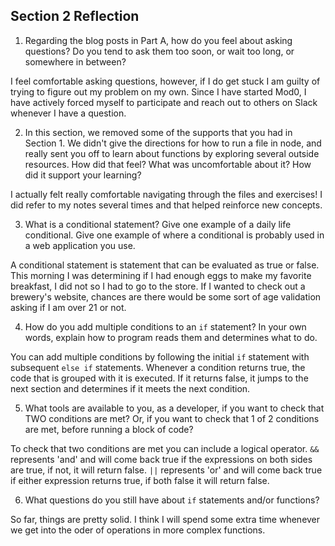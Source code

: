 ## Section 2 Reflection

1. Regarding the blog posts in Part A, how do you feel about asking questions? Do you tend to ask them too soon, or wait too long, or somewhere in between?


I feel comfortable asking questions, however, if I do get stuck I am guilty of trying to
figure out my problem on my own. Since I have started Mod0, I have actively forced myself
to participate and reach out to others on Slack whenever I have a question.


2. In this section, we removed some of the supports that you had in Section 1. We didn't give the directions for how to run a file in node, and really sent you off to learn about functions by exploring several outside resources. How did that feel? What was uncomfortable about it? How did it support your learning?


I actually felt really comfortable navigating through the files and exercises! I did refer
to my notes several times and that helped reinforce new concepts.


3. What is a conditional statement? Give one example of a daily life conditional. Give one example of where a conditional is probably used in a web application you use.


A conditional statement is statement that can be evaluated as true or false. This morning I was determining if I had enough eggs to make my favorite breakfast, I did not so I had to go to the store. If I wanted to check out a brewery's website, chances are there would be some sort of age validation asking if I am over 21 or not.


4. How do you add multiple conditions to an `if` statement? In your own words, explain how to program reads them and determines what to do.


You can add multiple conditions by following the initial `if` statement with subsequent `else if` statements. Whenever a condition returns true, the code that is grouped with it is executed. If it returns false, it jumps to the next section and determines if it meets the next condition.


5. What tools are available to you, as a developer, if you want to check that TWO conditions are met? Or, if you want to check that 1 of 2 conditions are met, before running a block of code?


To check that two conditions are met you can include a logical operator. `&&` represents 'and' and will come back true if the expressions on both sides are true, if not, it will return false. `||` represents 'or' and will come back true if either expression returns true, if both false it will return false.


6. What questions do you still have about `if` statements and/or functions?


So far, things are pretty solid. I think I will spend some extra time whenever we get into the oder of operations in more complex functions.
